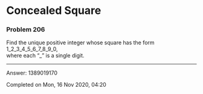 # Concealed Square
### Problem 206

Find the unique positive integer whose square has the form 1_2_3_4_5_6_7_8_9_0,\
where each “_” is a single digit.

---

Answer:  1389019170

Completed on Mon, 16 Nov 2020, 04:20
